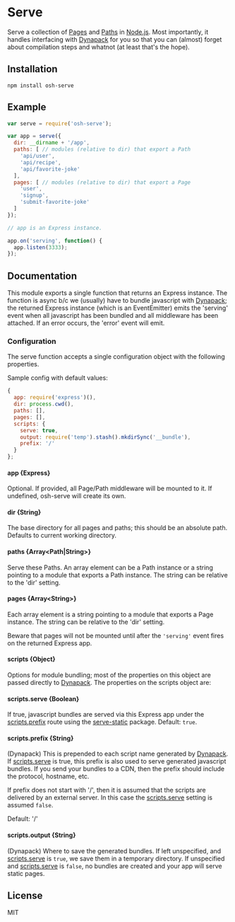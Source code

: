 # Serve

Serve a collection of [Pages](https://github.com/openscihub/node-osh-page) and
[Paths](https://github.com/openscihub/node-osh-path) in
[Node.js](http://nodejs.org). Most importantly, it handles interfacing with
[Dynapack](https://github.com/bauerca/dynapack) for you so that you can
(almost) forget about compilation steps and whatnot (at least that's the hope).

## Installation

```
npm install osh-serve
```

## Example

```js
var serve = require('osh-serve');

var app = serve({
  dir: __dirname + '/app',
  paths: [ // modules (relative to dir) that export a Path
    'api/user',
    'api/recipe',
    'api/favorite-joke'
  ],
  pages: [ // modules (relative to dir) that export a Page
    'user',
    'signup',
    'submit-favorite-joke'
  ]
});

// app is an Express instance.

app.on('serving', function() {
  app.listen(3333);
});
```

## Documentation

This module exports a single function that returns an Express instance.  The
function is async b/c we (usually) have to bundle javascript with
[Dynapack](https://github.com/bauerca/dynapack); the returned Express instance (which is an EventEmitter)
emits the 'serving' event when all javascript has been bundled and all
middleware has been attached.  If an error occurs, the 'error' event will emit.

### Configuration

The serve function accepts a single configuration object with the following
properties.

Sample config with default values:

```js
{
  app: require('express')(),
  dir: process.cwd(),
  paths: [],
  pages: [],
  scripts: {
    serve: true,
    output: require('temp').stash().mkdirSync('__bundle'),
    prefix: '/'
  }
};
```


#### app {Express}

Optional. If provided, all Page/Path middleware will be mounted to it.
If undefined, osh-serve will create its own.


#### dir {String}

The base directory for all pages and paths; this should be an absolute path.
Defaults to current working directory.

#### paths {Array&lt;Path|String&gt;}

Serve these Paths. An array element
can be a Path instance or a string pointing to a module that exports
a Path instance. The string can be relative to the 'dir' setting.

#### pages {Array&lt;String&gt;}

Each array element is a string pointing to a module that exports a Page
instance.  The string can be relative to the 'dir' setting.

Beware that pages will not be mounted until after the `'serving'` event fires
on the returned Express app.


#### scripts {Object}

Options for module bundling; most of the properties on this object are passed
directly to [Dynapack](https://github.com/bauerca/dynapack).  The properties on
the scripts object are:

#### scripts.serve {Boolean}

If true, javascript bundles are served via this Express app under
the [scripts.prefix](#scriptsprefix-string) route using the
[serve-static](https://github.com/expressjs/serve-static) package.  Default:
`true`.

#### scripts.prefix {String}

(Dynapack) This is prepended to each script name generated by
[Dynapack](https://github.com/bauerca/dynapack). If
[scripts.serve](#scriptsserve-boolean) is true, this prefix is also used to
serve generated javascript bundles. If you send your bundles to a CDN, then the
prefix should include the protocol, hostname, etc.

If prefix does not start with '/', then it is assumed that the scripts are
delivered by an external server. In this case the
[scripts.serve](#scriptsserve-boolean) setting is assumed `false`.

Default: '/'

#### scripts.output {String}

(Dynapack)
Where to save the generated bundles. If left unspecified, and
[scripts.serve](#scriptsserve-boolean)
is `true`, we save them in a temporary directory. If unspecified and
[scripts.serve](#scriptsserve-boolean)
is `false`, no bundles are created and your app will serve static pages.

## License

MIT


